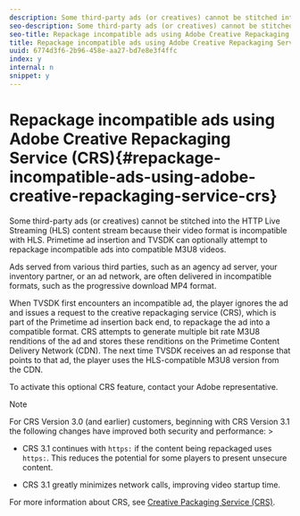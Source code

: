 ```yaml
---
description: Some third-party ads (or creatives) cannot be stitched into the HTTP Live Streaming (HLS) content stream because their video format is incompatible with HLS. Primetime ad insertion and TVSDK can optionally attempt to repackage incompatible ads into compatible M3U8 videos.
seo-description: Some third-party ads (or creatives) cannot be stitched into the HTTP Live Streaming (HLS) content stream because their video format is incompatible with HLS. Primetime ad insertion and TVSDK can optionally attempt to repackage incompatible ads into compatible M3U8 videos.
seo-title: Repackage incompatible ads using Adobe Creative Repackaging Service (CRS)
title: Repackage incompatible ads using Adobe Creative Repackaging Service (CRS)
uuid: 6774d3f6-2b96-458e-aa27-bd7e8e3f4ffc
index: y
internal: n
snippet: y
---
```


# Repackage incompatible ads using Adobe Creative Repackaging Service (CRS){#repackage-incompatible-ads-using-adobe-creative-repackaging-service-crs}

Some third-party ads (or creatives) cannot be stitched into the HTTP Live Streaming (HLS) content stream because their video format is incompatible with HLS. Primetime ad insertion and TVSDK can optionally attempt to repackage incompatible ads into compatible M3U8 videos.

Ads served from various third parties, such as an agency ad server, your inventory partner, or an ad network, are often delivered in incompatible formats, such as the progressive download MP4 format.

When TVSDK first encounters an incompatible ad, the player ignores the ad and issues a request to the creative repackaging service (CRS), which is part of the Primetime ad insertion back end, to repackage the ad into a compatible format. CRS attempts to generate multiple bit rate M3U8 renditions of the ad and stores these renditions on the Primetime Content Delivery Network (CDN). The next time TVSDK receives an ad response that points to that ad, the player uses the HLS-compatible M3U8 version from the CDN.

To activate this optional CRS feature, contact your Adobe representative. 

>[!NOTE]
>
>For CRS Version 3.0 (and earlier) customers, beginning with CRS Version 3.1 the following changes have improved both security and performance: >
>* CRS 3.1 continues with `https:` if the content being repackaged uses `https:`. This reduces the potential for some players to present unsecure content.
>
>* CRS 3.1 greatly minimizes network calls, improving video startup time.
>

For more information about CRS, see [Creative Packaging Service (CRS)](http://help.adobe.com/en_US/primetime/crs/index.html). 
